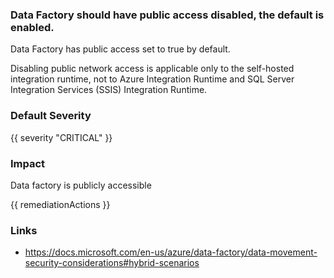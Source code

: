
### Data Factory should have public access disabled, the default is enabled.

Data Factory has public access set to true by default.

Disabling public network access is applicable only to the self-hosted integration runtime, not to Azure Integration Runtime and SQL Server Integration Services (SSIS) Integration Runtime.

### Default Severity
{{ severity "CRITICAL" }}

### Impact
Data factory is publicly accessible

<!-- DO NOT CHANGE -->
{{ remediationActions }}

### Links
- https://docs.microsoft.com/en-us/azure/data-factory/data-movement-security-considerations#hybrid-scenarios
        
